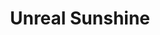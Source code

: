 --- 
title: "Unreal Sunshine"
publishdate: "2019-2-22T16:48:46+02:00"
src: "https://365manga.net/manga/unreal-sunshine"
image: "https://data.365manga.net/images/thumbnails/30462-unreal-sunshine.jpg"
description: " A gag oneshot about a guy working at a convenience store and his ne'er-do-well friend. Based on themes from the author's own life."
---